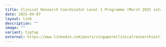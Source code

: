 ```yaml
---
title: Clinical Research Coordinator Level 1 Programme (March 2025 intake)
date: 2025-04-07
layout: link
description: ""
image: ""
variant: tiptap
external: https://www.linkedin.com/posts/singaporeclinicalresearchinstitute_clinicalresearch-scriacademy-clinicaltrials-activity-7314880186716418051-neFl/
---
```

